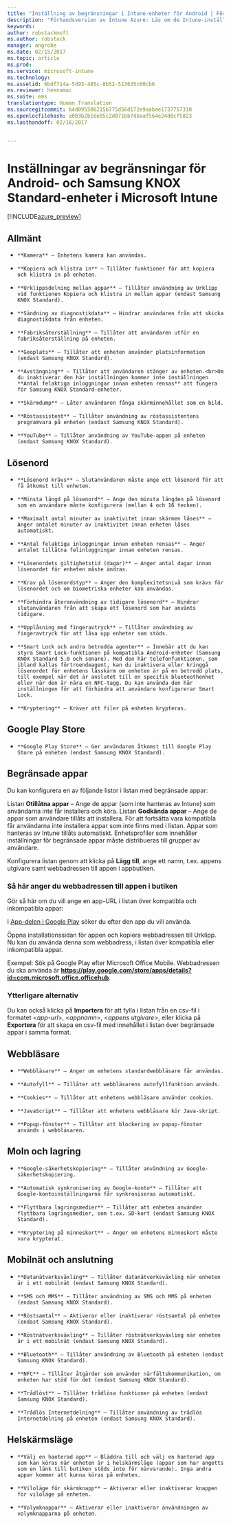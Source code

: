 ```yaml
---
title: "Inställning av begränsningar i Intune-enheter för Android | Förhandsversion av Intune Azure | Microsoft Docs"
description: "Förhandsversion av Intune Azure: Läs om de Intune-inställningar du kan använda för att styra inställningar och funktioner på Android-enheter."
keywords: 
author: robstackmsft
ms.author: robstack
manager: angrobe
ms.date: 02/15/2017
ms.topic: article
ms.prod: 
ms.service: microsoft-intune
ms.technology: 
ms.assetid: 6bdf714a-5d93-485c-8b52-513635c60cb6
ms.reviewer: heenamac
ms.suite: ems
translationtype: Human Translation
ms.sourcegitcommit: b4d095506215b775d56d172e9aabae1737757310
ms.openlocfilehash: a003b2b16e05c2d071bb7dbaaf564e24d0cf5823
ms.lasthandoff: 02/16/2017


---
```


# <a name="android-and-samsung-knox-standard-device-restriction-settings-in-microsoft-intune"></a>Inställningar av begränsningar för Android- och Samsung KNOX Standard-enheter i Microsoft Intune

[!INCLUDE[azure_preview](../includes/azure_preview.md)]

## <a name="general"></a>Allmänt
-     **Kamera** – Enhetens kamera kan användas.
-     **Kopiera och klistra in** – Tillåter funktioner för att kopiera och klistra in på enheten.
-     **Urklippsdelning mellan appar** – Tillåter användning av Urklipp vid funktionen Kopiera och klistra in mellan appar (endast Samsung KNOX Standard).
-     **Sändning av diagnostikdata** – Hindrar användaren från att skicka diagnostikdata från enheten.    
-     **Fabriksåterställning** – Tillåter att användaren utför en fabriksåterställning på enheten.
-     **Geoplats** – Tillåter att enheten använder platsinformation (endast Samsung KNOX Standard).
-     **Avstängning** – Tillåter att användaren stänger av enheten.<br>Om du inaktiverar den här inställningen kommer inte inställningen **Antal felaktiga inloggningar innan enheten rensas** att fungera för Samsung KNOX Standard-enheter.
-     **Skärmdump** – Låter användaren fånga skärminnehållet som en bild.
-     **Röstassistent** – Tillåter användning av röstassistentens programvara på enheten (endast Samsung KNOX Standard).
-     **YouTube** – Tillåter användning av YouTube-appen på enheten (endast Samsung KNOX Standard).

## <a name="password"></a>Lösenord
-     **Lösenord krävs** – Slutanvändaren måste ange ett lösenord för att få åtkomst till enheten.
-     **Minsta längd på lösenord** – Ange den minsta längden på lösenord som en användare måste konfigurera (mellan 4 och 16 tecken).
-     **Maximalt antal minuter av inaktivitet innan skärmen låses** – Anger antalet minuter av inaktivitet innan enheten låses automatiskt.
-     **Antal felaktiga inloggningar innan enheten rensas** – Anger antalet tillåtna felinloggningar innan enheten rensas.
-     **Lösenordets giltighetstid (dagar)** – Anger antal dagar innan lösenordet för enheten måste ändras.
-     **Krav på lösenordstyp** – Anger den komplexitetsnivå som krävs för lösenordet och om biometriska enheter kan användas.
-     **Förhindra återanvändning av tidigare lösenord** – Hindrar slutanvändaren från att skapa ett lösenord som har använts tidigare.
-     **Upplåsning med fingeravtryck** – Tillåter användning av fingeravtryck för att låsa upp enheter som stöds.
-     **Smart Lock och andra betrodda agenter** – Innebär att du kan styra Smart Lock-funktionen på kompatibla Android-enheter (Samsung KNOX Standard 5.0 och senare). Med den här telefonfunktionen, som ibland kallas förtroendeagent, kan du inaktivera eller kringgå lösenordet för enhetens låsskärm om enheten är på en betrodd plats, till exempel när det är anslutet till en specifik bluetoothenhet eller när den är nära en NFC-tagg. Du kan använda den här inställningen för att förhindra att användare konfigurerar Smart Lock.
-     **Kryptering** – Kräver att filer på enheten krypteras.

## <a name="google-play-store"></a>Google Play Store

-     **Google Play Store** – Ger användaren åtkomst till Google Play Store på enheten (endast Samsung KNOX Standard).

## <a name="restricted-apps"></a>Begränsade appar

Du kan konfigurera en av följande listor i listan med begränsade appar:

Listan **Otillåtna appar** – Ange de appar (som inte hanteras av Intune) som användarna inte får installera och köra.
Listan **Godkända appar** – Ange de appar som användare tillåts att installera. För att fortsätta vara kompatibla får användarna inte installera appar som inte finns med i listan. Appar som hanteras av Intune tillåts automatiskt.
Enhetsprofiler som innehåller inställningar för begränsade appar måste distribueras till grupper av användare.

Konfigurera listan genom att klicka på **Lägg till**, ange ett namn, t.ex. appens utgivare samt webbadressen till appen i appbutiken.

### <a name="how-to-specify-the-url-to-an-app-in-the-store"></a>Så här anger du webbadressen till appen i butiken

Gör så här om du vill ange en app-URL i listan över kompatibla och inkompatibla appar:

I [App-delen i Google Play](https://play.google.com/store/apps) söker du efter den app du vill använda.

Öppna installationssidan för appen och kopiera webbadressen till Urklipp. Nu kan du använda denna som webbadress, i listan över kompatibla eller inkompatibla appar.

Exempel: Sök på Google Play efter Microsoft Office Mobile. Webbadressen du ska använda är **https://play.google.com/store/apps/details?id=com.microsoft.office.officehub**.

### <a name="additional-options"></a>Ytterligare alternativ

Du kan också klicka på **Importera** för att fylla i listan från en csv-fil i formatet <*app-url*>, <*appnamn*>, <*appens utgivare*>, eller klicka på **Exportera** för att skapa en csv-fil med innehållet i listan över begränsade appar i samma format.        

## <a name="browser"></a>Webbläsare
-     **Webbläsare** – Anger om enhetens standardwebbläsare får användas.
-     **Autofyll** – Tillåter att webbläsarens autofyllfunktion används.
-     **Cookies** – Tillåter att enhetens webbläsare använder cookies.
-     **JavaScript** – Tillåter att enhetens webbläsare kör Java-skript.
-     **Popup-fönster** – Tillåter att blockering av popup-fönster används i webbläsaren.

## <a name="cloud-and-storage"></a>Moln och lagring
-     **Google-säkerhetskopiering** – Tillåter användning av Google-säkerhetskopiering.
-     **Automatisk synkronisering av Google-konto** – Tillåter att Google-kontoinställningarna får synkroniseras automatiskt.
-     **Flyttbara lagringsmedier** – Tillåter att enheten använder flyttbara lagringsmedier, som t.ex. SD-kort (endast Samsung KNOX Standard).
-     **Kryptering på minneskort** – Anger om enhetens minneskort måste vara krypterat.

## <a name="cellular-and-connectivity"></a>Mobilnät och anslutning
-     **Datanätverksväxling** – Tillåter datanätverksväxling när enheten är i ett mobilnät (endast Samsung KNOX Standard).
-     **SMS och MMS** – Tillåter användning av SMS och MMS på enheten (endast Samsung KNOX Standard).
-     **Röstsamtal** – Aktiverar eller inaktiverar röstsamtal på enheten (endast Samsung KNOX Standard).
-     **Röstnätverksväxling** – Tillåter röstnätverksväxling när enheten är i ett mobilnät (endast Samsung KNOX Standard).
-     **Bluetooth** – Tillåter användning av Bluetooth på enheten (endast Samsung KNOX Standard).
-     **NFC** – Tillåter åtgärder som använder närfältskommunikation, om enheten har stöd för det (endast Samsung KNOX Standard).
-     **Trådlöst** – Tillåter trådlösa funktioner på enheten (endast Samsung KNOX Standard).
-     **Trådlös Internetdelning** – Tillåter användning av trådlös Internetdelning på enheten (endast Samsung KNOX Standard).

## <a name="kiosk"></a>Helskärmsläge
-     **Välj en hanterad app** – Bläddra till och välj en hanterad app som kan köras när enheten är i helskärmsläge (appar som har angetts som en länk till butiken stöds inte för närvarande). Inga andra appar kommer att kunna köras på enheten.
-     **Viloläge för skärmknapp** – Aktiverar eller inaktiverar knappen för viloläge på enheten.
-     **Volymknappar** – Aktiverar eller inaktiverar användningen av volymknapparna på enheten.

